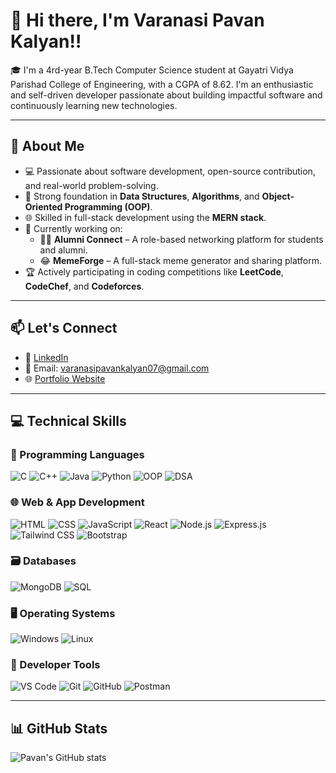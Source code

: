 # 👋 Hi there, I'm Varanasi Pavan Kalyan!!

🎓 I'm a 4rd-year B.Tech Computer Science student at Gayatri Vidya Parishad College of Engineering, with a CGPA of 8.62. I'm an enthusiastic and self-driven developer passionate about building impactful software and continuously learning new technologies.

---

## 🚀 About Me

- 💻 Passionate about software development, open-source contribution, and real-world problem-solving.  
- 🧠 Strong foundation in **Data Structures**, **Algorithms**, and **Object-Oriented Programming (OOP)**.  
- 🌐 Skilled in full-stack development using the **MERN stack**.  
- 🎯 Currently working on:
  - 🧑‍🎓 **Alumni Connect** – A role-based networking platform for students and alumni.  
  - 😂 **MemeForge** – A full-stack meme generator and sharing platform.  
- 🏆 Actively participating in coding competitions like **LeetCode**, **CodeChef**, and **Codeforces**.  

---

## 📫 Let's Connect

- 🔗 [LinkedIn](https://www.linkedin.com/in/pavan-kalyan-varanasi-210573267/)
- 💌 Email: varanasipavankalyan07@gmail.com
- 🌐 [Portfolio Website](https://pavankalyanvaranasi.me)

---

## 💻 Technical Skills

### 🧠 Programming Languages  
![C](https://img.shields.io/badge/C-00599C?style=flat&logo=c&logoColor=white)
![C++](https://img.shields.io/badge/C++-00599C?style=flat&logo=c%2B%2B&logoColor=white)
![Java](https://img.shields.io/badge/Java-ED8B00?style=flat&logo=java&logoColor=white)
![Python](https://img.shields.io/badge/Python-3776AB?style=flat&logo=python&logoColor=white)
![OOP](https://img.shields.io/badge/OOP-6A5ACD?style=flat)
![DSA](https://img.shields.io/badge/DSA-FFA500?style=flat)

### 🌐 Web & App Development  
![HTML](https://img.shields.io/badge/HTML5-E34F26?style=flat&logo=html5&logoColor=white)
![CSS](https://img.shields.io/badge/CSS3-1572B6?style=flat&logo=css3&logoColor=white)
![JavaScript](https://img.shields.io/badge/JavaScript-F7DF1E?style=flat&logo=javascript&logoColor=black)
![React](https://img.shields.io/badge/React-20232A?style=flat&logo=react&logoColor=61DAFB)
![Node.js](https://img.shields.io/badge/Node.js-339933?style=flat&logo=nodedotjs&logoColor=white)
![Express.js](https://img.shields.io/badge/Express.js-000000?style=flat&logo=express&logoColor=white)
![Tailwind CSS](https://img.shields.io/badge/Tailwind_CSS-38B2AC?style=flat&logo=tailwind-css&logoColor=white)
![Bootstrap](https://img.shields.io/badge/Bootstrap-563D7C?style=flat&logo=bootstrap&logoColor=white)

### 🗃️ Databases  
![MongoDB](https://img.shields.io/badge/MongoDB-4EA94B?style=flat&logo=mongodb&logoColor=white)
![SQL](https://img.shields.io/badge/SQL-4479A1?style=flat&logo=postgresql&logoColor=white)

### 🖥️ Operating Systems  
![Windows](https://img.shields.io/badge/Windows-0078D6?style=flat&logo=windows&logoColor=white)
![Linux](https://img.shields.io/badge/Linux-FCC624?style=flat&logo=linux&logoColor=black)

### 🔧 Developer Tools  
![VS Code](https://img.shields.io/badge/VS_Code-007ACC?style=flat&logo=visual-studio-code&logoColor=white)
![Git](https://img.shields.io/badge/Git-F05032?style=flat&logo=git&logoColor=white)
![GitHub](https://img.shields.io/badge/GitHub-181717?style=flat&logo=github&logoColor=white)
![Postman](https://img.shields.io/badge/Postman-FF6C37?style=flat&logo=postman&logoColor=white)

---

## 📊 GitHub Stats

![Pavan's GitHub stats](https://github-readme-stats.vercel.app/api?username=pavan-234&show_icons=true&theme=radical)

